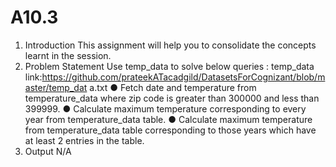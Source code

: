 # A10.3
1. Introduction
This assignment will help you to consolidate the concepts learnt in the session.
2. Problem Statement
Use temp_data to solve below queries :
temp_data
link:https://github.com/prateekATacadgild/DatasetsForCognizant/blob/master/temp_dat
a.txt
● Fetch date and temperature from temperature_data where zip code is greater
than 300000 and less than 399999.
● Calculate maximum temperature corresponding to every year from
temperature_data table.
● Calculate maximum temperature from temperature_data table corresponding to
those years which have at least 2 entries in the table.
3. Output
N/A
